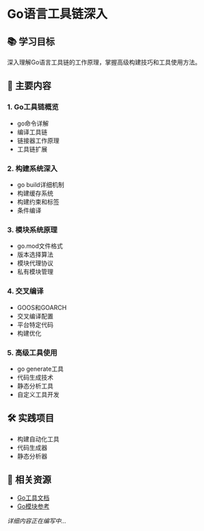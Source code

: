 # Go语言工具链深入

## 📚 学习目标
深入理解Go语言工具链的工作原理，掌握高级构建技巧和工具使用方法。

## 🎯 主要内容

### 1. Go工具链概览
- go命令详解
- 编译工具链
- 链接器工作原理
- 工具链扩展

### 2. 构建系统深入
- go build详细机制
- 构建缓存系统
- 构建约束和标签
- 条件编译

### 3. 模块系统原理
- go.mod文件格式
- 版本选择算法
- 模块代理协议
- 私有模块管理

### 4. 交叉编译
- GOOS和GOARCH
- 交叉编译配置
- 平台特定代码
- 构建优化

### 5. 高级工具使用
- go generate工具
- 代码生成技术
- 静态分析工具
- 自定义工具开发

## 🛠️ 实践项目
- 构建自动化工具
- 代码生成器
- 静态分析器

## 📖 相关资源
- [Go工具文档](https://golang.org/cmd/)
- [Go模块参考](https://golang.org/ref/mod)

*详细内容正在编写中...*
